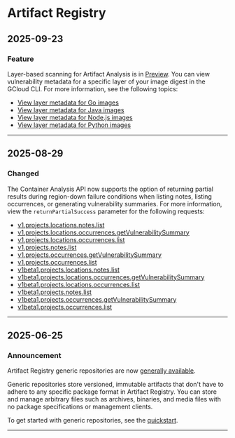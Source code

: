 # Artifact Registry

## 2025-09-23

### Feature

Layer-based scanning for Artifact Analysis is in [Preview](https://cloud.google.com/products#product-launch-stages). You can view vulnerability metadata for a specific layer of your image digest in the GCloud CLI. For more information, see the following topics:

* [View layer metadata for Go images](https://cloud.google.com/artifact-analysis/docs/scan-go-automatically#layer-gcloud)
* [View layer metadata for Java images](https://cloud.google.com/artifact-analysis/docs/scan-java-automatically#layer-gcloud)
* [View layer metadata for Node.js images](https://cloud.google.com/artifact-analysis/docs/scan-nodejs-automatically#layer-gcloud)
* [View layer metadata for Python images](https://cloud.google.com/artifact-analysis/docs/scan-python-automatically#layer-gcloud)

---
## 2025-08-29

### Changed

The Container Analysis API now supports the option of returning partial results during region-down failure conditions when listing notes, listing occurrences, or generating vulnerability summaries. For more information, view the `returnPartialSuccess` parameter for the following requests:

* [v1.projects.locations.notes.list](https://cloud.google.com/artifact-analysis/docs/reference/rest/v1/projects.locations.notes/list)
* [v1.projects.locations.occurrences.getVulnerabilitySummary](https://cloud.google.com/artifact-analysis/docs/reference/rest/v1/projects.locations.occurrences/getVulnerabilitySummary)
* [v1.projects.locations.occurrences.list](https://cloud.google.com/artifact-analysis/docs/reference/rest/v1/projects.locations.occurrences/list)
* [v1.projects.notes.list](https://cloud.google.com/artifact-analysis/docs/reference/rest/v1/projects.notes/list)
* [v1.projects.occurrences.getVulnerabilitySummary](https://cloud.google.com/artifact-analysis/docs/reference/rest/v1/projects.occurrences/getVulnerabilitySummary)
* [v1.projects.occurrences.list](https://cloud.google.com/artifact-analysis/docs/reference/rest/v1/projects.occurrences/list)
* [v1beta1.projects.locations.notes.list](https://cloud.google.com/artifact-analysis/docs/reference/rest/v1beta1/projects.locations.notes/list)
* [v1beta1.projects.locations.occurrences.getVulnerabilitySummary](https://cloud.google.com/artifact-analysis/docs/reference/rest/v1beta1/projects.locations.occurrences/getVulnerabilitySummary)
* [v1beta1.projects.locations.occurrences.list](https://cloud.google.com/artifact-analysis/docs/reference/rest/v1beta1/projects.locations.occurrences/list)
* [v1beta1.projects.notes.list](https://cloud.google.com/artifact-analysis/docs/reference/rest/v1beta1/projects.notes/list)
* [v1beta1.projects.occurrences.getVulnerabilitySummary](https://cloud.google.com/artifact-analysis/docs/reference/rest/v1beta1/projects.occurrences/getVulnerabilitySummary)
* [v1beta1.projects.occurrences.list](https://cloud.google.com/artifact-analysis/docs/reference/rest/v1beta1/projects.occurrences/list)

---
## 2025-06-25

### Announcement

Artifact Registry generic repositories are now [generally available](https://cloud.google.com/products?#product-launch-stages).

Generic repositories store versioned, immutable artifacts that don't have to adhere to any specific package format in Artifact Registry. You can store and manage arbitrary files such as archives, binaries, and media files with no package specifications or management clients.

To get started with generic repositories, see the [quickstart](https://cloud.google.com/artifact-registry/docs/generic/store-generic).

---
